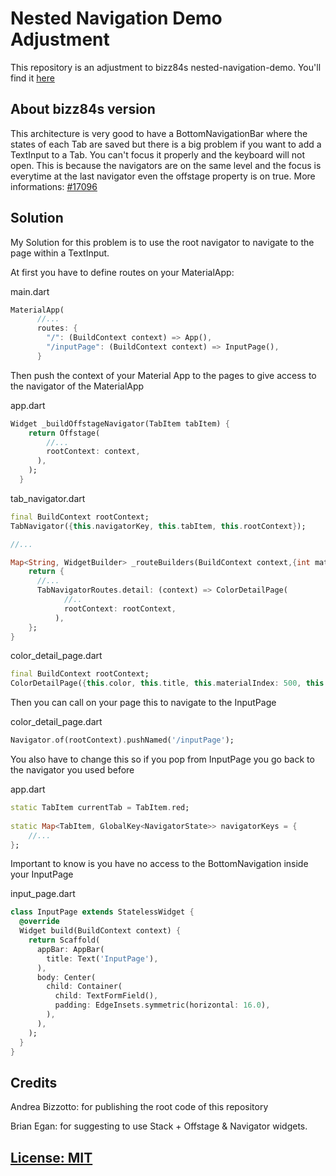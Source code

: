 # Nested Navigation Demo Adjustment
This repository is an adjustment to bizz84s nested-navigation-demo.
You'll find it [here](https://github.com/bizz84/nested-navigation-demo-flutter)

## About bizz84s version
This architecture is very good to have a BottomNavigationBar where the states of each Tab are saved but there is a big problem if you want to add a TextInput to a Tab. You can't focus it properly and the keyboard will not open. This is because the navigators are on the same level and the focus is everytime at the last navigator even the offstage property is on true. More informations: [#17096](https://github.com/flutter/flutter/issues/17098)

## Solution
My Solution for this problem is to use the root navigator to navigate to the page within a TextInput.

At first you have to define routes on your MaterialApp:

main.dart
```dart
MaterialApp(
      //...
      routes: {
        "/": (BuildContext context) => App(),
        "/inputPage": (BuildContext context) => InputPage(),
      }
```

Then push the context of your Material App to the pages to give access to the navigator of the MaterialApp

app.dart
```dart
Widget _buildOffstageNavigator(TabItem tabItem) {
    return Offstage(
        //...
        rootContext: context,
      ),
    );
  }
```
tab_navigator.dart
```dart
final BuildContext rootContext;
TabNavigator({this.navigatorKey, this.tabItem, this.rootContext});

//...

Map<String, WidgetBuilder> _routeBuilders(BuildContext context,{int materialIndex: 500}) {
    return {
      //...
      TabNavigatorRoutes.detail: (context) => ColorDetailPage(
            //..
            rootContext: rootContext,
          ),
    };
}
```

color_detail_page.dart
```dart
final BuildContext rootContext;
ColorDetailPage({this.color, this.title, this.materialIndex: 500, this.rootContext});
```

Then you can call on your page this to navigate to the InputPage

color_detail_page.dart
```dart
Navigator.of(rootContext).pushNamed('/inputPage');
```

You also have to change this so if you pop from InputPage you go back to the navigator you used before

app.dart
```dart
static TabItem currentTab = TabItem.red;
  
static Map<TabItem, GlobalKey<NavigatorState>> navigatorKeys = {
    //...
};
```

Important to know is you have no access to the BottomNavigation inside your InputPage

input_page.dart
```dart
class InputPage extends StatelessWidget {
  @override
  Widget build(BuildContext context) {
    return Scaffold(
      appBar: AppBar(
        title: Text('InputPage'),
      ),
      body: Center(
        child: Container(
          child: TextFormField(),
          padding: EdgeInsets.symmetric(horizontal: 16.0),
        ),
      ),
    );
  }
}
```

## Credits
Andrea Bizzotto: for publishing the root code of this repository

Brian Egan: for suggesting to use Stack + Offstage & Navigator widgets.

## [License: MIT](https://github.com/bizz84/nested-navigation-demo-flutter/blob/master/LICENSE.md)
